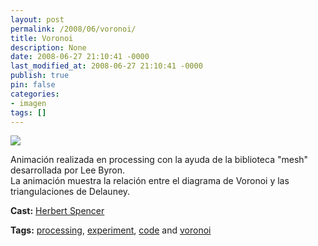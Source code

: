 ```yaml
---
layout: post
permalink: /2008/06/voronoi/
title: Voronoi
description: None
date: 2008-06-27 21:10:41 -0000
last_modified_at: 2008-06-27 21:10:41 -0000
publish: true
pin: false
categories:
- imagen
tags: []
---
```

[![](http://ts.vimeo.com/572/786/57278659_200.jpg)](http://vimeo.com/1244557)

Animación realizada en processing con la ayuda de la biblioteca "mesh" desarrollada por Lee Byron.  
La animación muestra la relación entre el diagrama de Voronoi y las triangulaciones de Delauney.

**Cast:** [Herbert Spencer](http://hspencer)

**Tags:** [processing](http://vimeo.com/tag%3Aprocessing), [experiment](http://vimeo.com/tag%3Aexperiment), [code](http://vimeo.com/tag%3Acode) and [voronoi](http://vimeo.com/tag%3Avoronoi)
